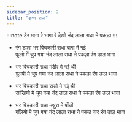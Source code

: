 ```yaml
---
sidebar_position: 2
title: "कृष्ण राधा"
---
```


:::note टेर
भागा रे भागा रे देखो नंद लाला राधा ने पकड़ा
:::

- रंग डाला भर पिचकारी राधा बागा में गई <br/>
  फूलो में चुप गया नंद लाला राधा ने पकड़ा रंग डाल भागा

- भर पिचकारी राधा मंदीर मे गई थी <br/>
  गुलपी मे चुप गया नंद लाला राधा ने पकड़ा रंग डाल भागा

- भर पिचकारी राधा रासो मे गई थी <br/>
  साखियो मे चुप गया नंद लाल राधा ने पकड़ा रंग डाल भागा

- भर पिचकारी राधा मथुरा मे पोंची <br/>
  गलियो मे चुप गया नंद लाला राधा ने पकड कर रंग डाल भागा
